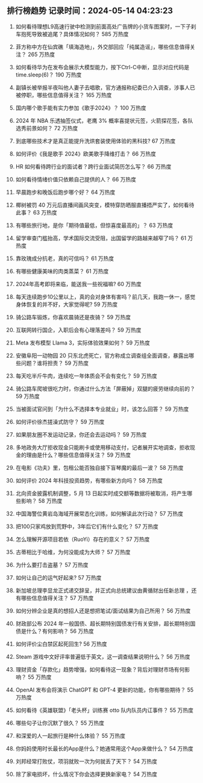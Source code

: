 
## 排行榜趋势 记录时间：2024-05-14 04:23:23
  
  1. 如何看待理想L9高速行驶中检测到前面高处广告牌的小货车图案时，一下子刹车抱死导致被追尾？具体情况如何？ 585 万热度
    
  2. 菲方称中方在仙宾礁「填海造地」，外交部回应「纯属造谣」，哪些信息值得关注？ 265 万热度
    
  3. 如何看待华为在发布会展示大模型能力，按下Ctrl-C中断，显示对应代码是time.sleep(6)？ 190 万热度
    
  4. 副镇长被举报半夜叫他人妻子去唱歌，官方通报称纪委已介入调查，涉事人已被停职，哪些信息值得关注？ 165 万热度
    
  5. 国内哪个歌手能有实力参加《歌手2024》？ 100 万热度
    
  6. 2024 年 NBA 乐透抽签仪式，老鹰 3% 概率喜提状元签，火箭探花签，各队选秀前景如何？ 72 万热度
    
  7. 到底哪些技术才是真正能提升洗烘套装使用体验的黑科技? 67 万热度
    
  8. 如何评价《我是歌手 2024》欧美歌手降维打击？ 66 万热度
    
  9. HR 如何看待跨行业的面试者？跨行业面试简历怎么写？ 66 万热度
    
  10. 如何看待情绪价值只依赖自己提供的人？ 66 万热度
    
  11. 早晨跑步和晚饭后跑步哪个好？ 64 万热度
    
  12. 椰树被罚 40 万元后直播间画风突变，模特穿防晒服直播捂严实了，如何看待此事？ 63 万热度
    
  13. 有哪些旅行地，是你「期待值最低，但惊喜度最高的」？ 63 万热度
    
  14. 留学审查门槛抬高，学术国际交流受阻，出国留学的路越来越窄了吗？ 61 万热度
    
  15. 靠玫瑰成分抗老，真的可信吗？ 61 万热度
    
  16. 有哪些健康美味的肉类蒸菜？ 61 万热度
    
  17. 2024年高考即将来临，能送我一些祝福嘛? 60 万热度
    
  18. 每天连续跑步10公里以上，真的会对身体有害吗？前几天，我跑一休一，感觉身体恢复的并不好，大家觉得呢? 59 万热度
    
  19. 骑公路车锻炼，你喜欢晨骑还是夜骑？ 59 万热度
    
  20. 互联网转行国企，入职后会有心理落差吗？ 59 万热度
    
  21. Meta 发布模型 Llama 3，实际体验效果如何？ 59 万热度
    
  22. 安徽阜阳一动物园 20 只东北虎死亡，官方称成立调查组全面调查，暴露出哪些问题？谁将担责？ 59 万热度
    
  23. 每天吃半斤牛肉，连续吃一年体质会不会有变化？ 59 万热度
    
  24. 骑公路车爬坡很吃力时，你通过什么方法「屏蔽掉」双腿的疲劳继续向前的？ 59 万热度
    
  25. 当被面试官问到「为什么不选择本专业就业」时，该怎么回答？ 59 万热度
    
  26. 如何评价徐杰搓澡式防守？ 59 万热度
    
  27. 如果朋友圈不发运动记录，你还会去运动吗？ 59 万热度
    
  28. 多地政务大厅拒收现金只能刷卡或使用移动支付，记者展开实地调查，拒收现金的理由是什么？哪些信息值得关注？ 59 万热度
    
  29. 在电影《功夫》里，包租公能否独自接下盲琴魔的最后一波？ 58 万热度
    
  30. 如何评价 2024 年科技投资趋势，有哪些新方向吗？ 58 万热度
    
  31. 北向资金披露机制调整，5 月 13 日起实时成交额等数据将被取消，将产生哪些影响？ 58 万热度
    
  32. 中国海警位黄岩岛海域开展常态化训练，如何解读此次行动？ 57 万热度
    
  33. 把100只家鸡放到荒野中，3年后它们有什么变化？ 57 万热度
    
  34. 怎么理解开源项目若依（RuoYi）存在的意义？ 57 万热度
    
  35. 古蒂相比于哈维，为何没能成为大师？ 57 万热度
    
  36. 为什么要打击盗墓？ 57 万热度
    
  37. 如何让自己的运气好起来? 57 万热度
    
  38. 新加坡总理李显龙正式递交辞呈，并正式向总统建议由黄循财出任新总理 ，还有哪些信息值得关注？ 57 万热度
    
  39. 如何分辨企业是真的想招人还是想把笔试/面试结果为自己所用？ 56 万热度
    
  40. 财政部公布 2024 年一般国债、超长期特别国债发行有关安排，超长期特别国债是什么？有何影响？ 56 万热度
    
  41. 如何评价尘白禁区起死回生? 56 万热度
    
  42. Steam 游戏中文好评率普遍低于英文，这一调查结果说明什么？ 56 万热度
    
  43. 理财资金「存款化」趋势增强，如何看待这一现象？背后对理财市场有何影响？ 55 万热度
    
  44. OpenAI 发布会将演示 ChatGPT 和 GPT-4 更新的功能，你有哪些期待？ 55 万热度
    
  45. 如何看待《英雄联盟》「老头杯」训练赛 otto 队内队员内讧事件？ 55 万热度
    
  46. 哪些句子让你沉默了很久？ 55 万热度
    
  47. 和深爱的人一起旅行是种什么体验？ 55 万热度
    
  48. 你妈妈使用时长最长的App是什么？她通常用这个App来做什么？ 54 万热度
    
  49. 刘邦经常打败仗，项羽就败一次为何就丢了天下？ 54 万热度
    
  50. 除了家电损坏，什么情况下你会选择更换新家电？ 54 万热度
    